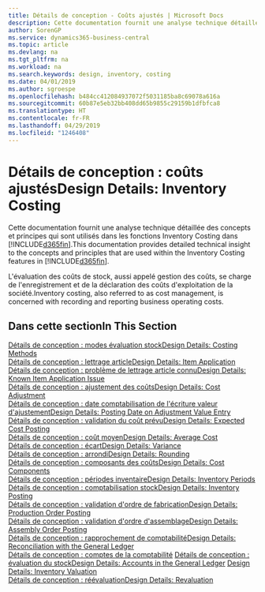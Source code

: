 ```yaml
---
title: Détails de conception - Coûts ajustés | Microsoft Docs
description: Cette documentation fournit une analyse technique détaillée des concepts et principes qui sont utilisés dans les fonctions Inventory Costing dans Business Central.
author: SorenGP
ms.service: dynamics365-business-central
ms.topic: article
ms.devlang: na
ms.tgt_pltfrm: na
ms.workload: na
ms.search.keywords: design, inventory, costing
ms.date: 04/01/2019
ms.author: sgroespe
ms.openlocfilehash: b484cc412084937072f5031185ba8c69078a616a
ms.sourcegitcommit: 60b87e5eb32bb408dd65b9855c29159b1dfbfca8
ms.translationtype: HT
ms.contentlocale: fr-FR
ms.lasthandoff: 04/29/2019
ms.locfileid: "1246408"
---
```

# <a name="design-details-inventory-costing"></a><span data-ttu-id="55c35-103">Détails de conception : coûts ajustés</span><span class="sxs-lookup"><span data-stu-id="55c35-103">Design Details: Inventory Costing</span></span>
<span data-ttu-id="55c35-104">Cette documentation fournit une analyse technique détaillée des concepts et principes qui sont utilisés dans les fonctions Inventory Costing dans [!INCLUDE[d365fin](includes/d365fin_md.md)].</span><span class="sxs-lookup"><span data-stu-id="55c35-104">This documentation provides detailed technical insight to the concepts and principles that are used within the Inventory Costing features in [!INCLUDE[d365fin](includes/d365fin_md.md)].</span></span>  

<span data-ttu-id="55c35-105">L'évaluation des coûts de stock, aussi appelé gestion des coûts, se charge de l'enregistrement et de la déclaration des coûts d'exploitation de la société.</span><span class="sxs-lookup"><span data-stu-id="55c35-105">Inventory costing, also referred to as cost management, is concerned with recording and reporting business operating costs.</span></span>  

## <a name="in-this-section"></a><span data-ttu-id="55c35-106">Dans cette section</span><span class="sxs-lookup"><span data-stu-id="55c35-106">In This Section</span></span>  
[<span data-ttu-id="55c35-107">Détails de conception : modes évaluation stock</span><span class="sxs-lookup"><span data-stu-id="55c35-107">Design Details: Costing Methods</span></span>](design-details-costing-methods.md)  
[<span data-ttu-id="55c35-108">Détails de conception : lettrage article</span><span class="sxs-lookup"><span data-stu-id="55c35-108">Design Details: Item Application</span></span>](design-details-item-application.md)  
[<span data-ttu-id="55c35-109">Détails de conception : problème de lettrage article connu</span><span class="sxs-lookup"><span data-stu-id="55c35-109">Design Details: Known Item Application Issue</span></span>](design-details-inventory-zero-level-open-item-ledger-entries.md)  
[<span data-ttu-id="55c35-110">Détails de conception : ajustement des coûts</span><span class="sxs-lookup"><span data-stu-id="55c35-110">Design Details: Cost Adjustment</span></span>](design-details-cost-adjustment.md)  
[<span data-ttu-id="55c35-111">Détails de conception : date comptabilisation de l'écriture valeur d'ajustement</span><span class="sxs-lookup"><span data-stu-id="55c35-111">Design Details: Posting Date on Adjustment Value Entry</span></span>](design-details-inventory-adjustment-value-entry-posting-date.md)  
[<span data-ttu-id="55c35-112">Détails de conception : validation du coût prévu</span><span class="sxs-lookup"><span data-stu-id="55c35-112">Design Details: Expected Cost Posting</span></span>](design-details-expected-cost-posting.md)  
[<span data-ttu-id="55c35-113">Détails de conception : coût moyen</span><span class="sxs-lookup"><span data-stu-id="55c35-113">Design Details: Average Cost</span></span>](design-details-average-cost.md)  
[<span data-ttu-id="55c35-114">Détails de conception : écart</span><span class="sxs-lookup"><span data-stu-id="55c35-114">Design Details: Variance</span></span>](design-details-variance.md)  
[<span data-ttu-id="55c35-115">Détails de conception : arrondi</span><span class="sxs-lookup"><span data-stu-id="55c35-115">Design Details: Rounding</span></span>](design-details-rounding.md)  
[<span data-ttu-id="55c35-116">Détails de conception : composants des coûts</span><span class="sxs-lookup"><span data-stu-id="55c35-116">Design Details: Cost Components</span></span>](design-details-cost-components.md)  
[<span data-ttu-id="55c35-117">Détails de conception : périodes inventaire</span><span class="sxs-lookup"><span data-stu-id="55c35-117">Design Details: Inventory Periods</span></span>](design-details-inventory-periods.md)  
[<span data-ttu-id="55c35-118">Détails de conception : comptabilisation stock</span><span class="sxs-lookup"><span data-stu-id="55c35-118">Design Details: Inventory Posting</span></span>](design-details-inventory-posting.md)  
[<span data-ttu-id="55c35-119">Détails de conception : validation d'ordre de fabrication</span><span class="sxs-lookup"><span data-stu-id="55c35-119">Design Details: Production Order Posting</span></span>](design-details-production-order-posting.md)  
[<span data-ttu-id="55c35-120">Détails de conception : validation d'ordre d'assemblage</span><span class="sxs-lookup"><span data-stu-id="55c35-120">Design Details: Assembly Order Posting</span></span>](design-details-assembly-order-posting.md)  
[<span data-ttu-id="55c35-121">Détails de conception : rapprochement de comptabilité</span><span class="sxs-lookup"><span data-stu-id="55c35-121">Design Details: Reconciliation with the General Ledger</span></span>](design-details-reconciliation-with-the-general-ledger.md)  
<span data-ttu-id="55c35-122">[Détails de conception : comptes de la comptabilité](design-details-accounts-in-the-general-ledger.md)
[Détails de conception : évaluation du stock](design-details-inventory-valuation.md)</span><span class="sxs-lookup"><span data-stu-id="55c35-122">[Design Details: Accounts in the General Ledger](design-details-accounts-in-the-general-ledger.md)
[Design Details: Inventory Valuation](design-details-inventory-valuation.md)</span></span>  
[<span data-ttu-id="55c35-123">Détails de conception : réévaluation</span><span class="sxs-lookup"><span data-stu-id="55c35-123">Design Details: Revaluation</span></span>](design-details-revaluation.md)
